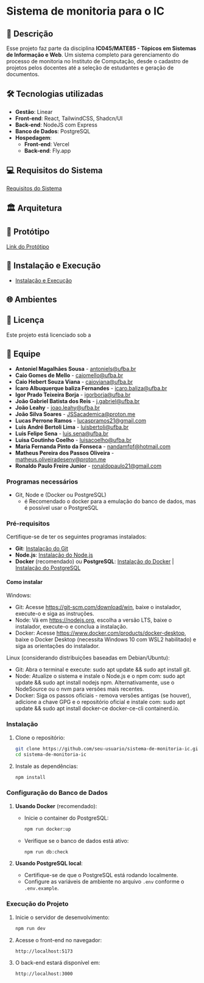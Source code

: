# Sistema de monitoria para o IC

## 📝 Descrição

Esse projeto faz parte da disciplina **IC045/MATE85 - Tópicos em Sistemas de Informação e Web**. Um sistema completo para gerenciamento do processo de monitoria no Instituto de Computação, desde o cadastro de projetos pelos docentes até a seleção de estudantes e geração de documentos.

## 🛠️ Tecnologias utilizadas

- **Gestão**: Linear
- **Front-end**: React, TailwindCSS, Shadcn/UI
- **Back-end**: NodeJS com Express
- **Banco de Dados**: PostgreSQL
- **Hospedagem**:
  - **Front-end**: Vercel
  - **Back-end**: Fly.app

## 💻 Requisitos do Sistema

<a href="https://docs.google.com/document/d/14G-kwj4GwdpCYyfQN60SjJtvp3tMCS7QN21ji6eBeao/edit?tab=t.0" target="_blank">Requisitos do Sistema</a>

## 🏛️ Arquitetura

## 🎨 Protótipo

[Link do Protótipo](./docs/prototipo.md)

## 🚀 Instalação e Execução

- [Instalação e Execução](./docs/instalação.md)

## 🌐 Ambientes

## 📝 Licença

Este projeto está licenciado sob a

## 👥 Equipe

- **Antoniel Magalhães Sousa** - [antoniels@ufba.br](mailto:antoniels@ufba.br)
- **Caio Gomes de Mello** - [caiomello@ufba.br](mailto:caiomello@ufba.br)
- **Caio Hebert Souza Viana** - [caioviana@ufba.br](mailto:caioviana@ufba.br)
- **Ícaro Albuquerque baliza Fernandes** - [icaro.baliza@ufba.br](mailto:icaro.baliza@ufba.br)
- **Igor Prado Teixeira Borja** - [igorborja@ufba.br](mailto:igorborja@ufba.br)
- **João Gabriel Batista dos Reis** - [j.gabriel@ufba.br](mailto:j.gabriel@ufba.br)
- **João Leahy** - [joao.leahy@ufba.br](mailto:joao.leahy@ufba.br)
- **João Silva Soares** - [JSSacademica@proton.me](mailto:JSSacademica@proton.me)
- **Lucas Perrone Ramos** - [lucaspramos21@gmail.com](mailto:lucaspramos21@gmail.com)
- **Luis André Bertoli Lima** - [luisbertoli@ufba.br](mailto:luisbertoli@ufba.br)
- **Luis Felipe Sena** - [luis.sena@ufba.br](mailto:luis.sena@ufba.br)
- **Luisa Coutinho Coelho** - [luisacoelho@ufba.br](mailto:luisacoelho@ufba.br)
- **Maria Fernanda Pinto da Fonseca** - [nandamfpf@hotmail.com](mailto:nandamfpf@hotmail.com)
- **Matheus Pereira dos Passos Oliveira** - [matheus.oliveiradesenv@proton.me](mailto:matheus.oliveiradesenv@proton.me)
- **Ronaldo Paulo Freire Junior** - [ronaldopaulo21@gmail.com](mailto:ronaldopaulo21@gmail.com)

### Programas necessários

- Git, Node e (Docker ou PostgreSQL)
  - é Recomendado o docker para a emulação do banco de dados, mas é possível usar o PostgreSQL

### Pré-requisitos

Certifique-se de ter os seguintes programas instalados:

- **Git**: [Instalação do Git](https://git-scm.com/downloads)
- **Node.js**: [Instalação do Node.js](https://nodejs.org/)
- **Docker** (recomendado) ou **PostgreSQL**: [Instalação do Docker](https://www.docker.com/products/docker-desktop) | [Instalação do PostgreSQL](https://www.postgresql.org/download/)

#### Como instalar

Windows:

- Git: Acesse https://git-scm.com/download/win, baixe o instalador, execute-o e siga as instruções.
- Node: Vá em https://nodejs.org, escolha a versão LTS, baixe o instalador, execute-o e conclua a instalação.
- Docker: Acesse https://www.docker.com/products/docker-desktop, baixe o Docker Desktop (necessita Windows 10 com WSL2 habilitado) e siga as orientações do instalador.

Linux (considerando distribuições baseadas em Debian/Ubuntu):

- Git: Abra o terminal e execute: sudo apt update && sudo apt install git.
- Node: Atualize o sistema e instale o Node.js e o npm com: sudo apt update && sudo apt install nodejs npm. Alternativamente, use o NodeSource ou o nvm para versões mais recentes.
- Docker: Siga os passos oficiais - remova versões antigas (se houver), adicione a chave GPG e o repositório oficial e instale com: sudo apt update && sudo apt install docker-ce docker-ce-cli containerd.io.

### Instalação

1. Clone o repositório:

   ```bash
   git clone https://github.com/seu-usuario/sistema-de-monitoria-ic.git
   cd sistema-de-monitoria-ic
   ```

2. Instale as dependências:

   ```bash
   npm install
   ```

### Configuração do Banco de Dados

1. **Usando Docker** (recomendado):

   - Inicie o container do PostgreSQL:

     ```bash
     npm run docker:up
     ```

   - Verifique se o banco de dados está ativo:

     ```bash
     npm run db:check
     ```

2. **Usando PostgreSQL local**:

   - Certifique-se de que o PostgreSQL está rodando localmente.
   - Configure as variáveis de ambiente no arquivo `.env` conforme o `.env.example`.

### Execução do Projeto

1. Inicie o servidor de desenvolvimento:

   ```bash
   npm run dev
   ```

2. Acesse o front-end no navegador:

   ```
   http://localhost:5173
   ```

3. O back-end estará disponível em:

   ```
   http://localhost:3000
   ```
